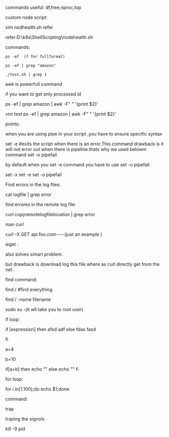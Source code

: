 
commands useful: df,free,nproc,top

custom node script:

vim nodhealth.sh  refer 

refer:D:\k8s\ShellScripting\nodehealth.sh

commands:

    ps -ef  (f for fullformat)

    ps -ef | grep "amazon"

    ./test.sh | grep 1



awk is powerfull command

if you want to get only processed id 

 ps -ef | grep amazon | awk -F" " '{print $2}'

 vim test
 ps -ef | grep amazon | awk -F" " '{print $2}'



 points:

 when you are using pipe in your script ,you have to ensure specific syntax 

 set -e  #exits the script when there is an error.This command drawback is it will not error out when there is pipeline.thats why we used belowm command
 set -o pipefail

 by default when you set -e command you have to use set -o pipefail

   set -x
   set -e
   set -o pipefail

Find errors in the log files:

cat logfile | grep error


find errores in the remote log file:

curl copyremotelogfilelocation | grep error

man curl

curl -X GET api.foo.com----(just an example )

wget :

   also solves simarl problem.

   but drawback is download log this file.where as curl directly get from the net .


find command:

  find / #find everything

  find / -name filename

  sudo su -(it wll take you to root user)




if loop:

if [expression]
then 
      afsd
      adf
else
      fdas
      fasd

fi

a=4

b=10

if[a>b]
then
   echo ""
else
   echo ""
fi


for loop:

for i in{1.100};do echo $1;done

command:

trap 

traping the signols

kill -9 pid

